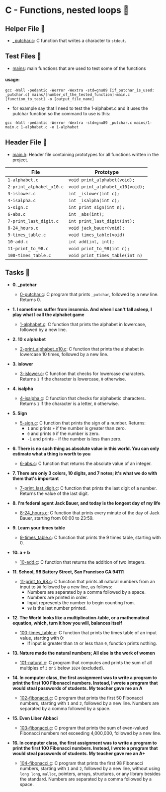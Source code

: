 # C - Functions, nested loops :repeat:

## Helper File :paperclip:

* [_putchar.c](./_putchar.c): C function that writes a character to `stdout`.

## Test Files :test_tube:
* [mains](./mains): main functions that are used to test some of the functions
#### usage:
```
gcc -Wall -pedantic -Werror -Wextra -std=gnu89 [if_putchar_is_used: _putchar.c] mains/[number_of_the_tested_function]-main.c [function_to_test] -o [output_file_name]
```
- for example say that I need to test the 1-alphabet.c and it uses the putchar function so the command to use is this:

```
gcc -Wall -pedantic -Werror -Wextra -std=gnu89 _putchar.c mains/1-main.c 1-alphabet.c -o 1-alphabet
```


## Header File :file_folder:

* [main.h](./main.h): Header file containing prototypes for all
functions written in the project.

| File                     | Prototype                        |
| ------------------------ | -------------------------------- |
| `1-alphabet.c`           | `void print_alphabet(void);`     |
| `2-print_alphabet_x10.c` | `void print_alphabet_x10(void);` |
| `3-islower.c`            | `int _islower(int c);`           |
| `4-isalpha.c`            | `int _isalpha(int c);`           |
| `5-sign.c`               | `int print_sign(int n);`         |
| `6-abs.c`                | `int _abs(int);`                 |
| `7-print_last_digit.c`   | `int print_last_digit(int);`     |
| `8-24_hours.c`           | `void jack_bauer(void);`         |
| `9-times_table.c`        | `void times_table(void)`         |
| `10-add.c`               | `int add(int, int);`             |
| `11-print_to_98.c`       | `void print_to_98(int n);`       |
| `100-times_table.c`      | `void print_times_table(int n)`  |

## Tasks :page_with_curl:

* **0. _putchar**
  * [0-putchar.c](./0-putchar.c): C program that prints `_putchar`, followed by a
  new line. Returns 0.

* **1. I sometimes suffer from insomnia. And when I can't fall asleep, I play what I call the alphabet game**
  * [1-alphabet.c](./1-alphabet.c): C function that prints the alphabet in lowercase,
  followed by a new line.

* **2. 10 x alphabet**
  * [2-print_alphabet_x10.c](./2-print_alphabet_x10.c): C function that prints the
  alphabet in lowercase 10 times, followed by a new line.

* **3. islower**
  * [3-islower.c](./3-islower.c): C function that checks for lowercase characters.
  Returns `1` if the character is lowercase, `0` otherwise.

* **4. isalpha**
  * [4-isalpha.c](./4-isalpha.c): C function that checks for alphabetic characters.
  Returns `1` if the character is a letter, `0` otherwise.

* **5. Sign**
  * [5-sign.c](./5-sign.c): C function that prints the sign of a number. Returns:
    * `1` and prints `+` if the number is greater than zero.
    * `0` and prints `0` if the number is zero.
    * `-1` and prints `-` if the number is less than zero.

* **6. There is no such thing as absolute value in this world. You can only estimate what a thing is worth to you**
  * [6-abs.c](./6-abs.c): C function that returns the absolute value of an integer.

* **7. There are only 3 colors, 10 digits, and 7 notes; it's what we do with them that's important**
  * [7-print_last_digit.c](./7-print_last_digit.c): C function that prints the last
  digit of a number. Returns the value of the last digit.

* **8. I'm federal agent Jack Bauer, and today is the longest day of my life**
  * [8-24_hours.c](./8-24_hours.c): C function that prints every minute of the day
  of Jack Bauer, starting from 00:00 to 23:59.

* **9. Learn your times table**
  * [9-times_table.c](./9-times_table.c): C function that prints the 9 times table,
  starting with 0.

* **10. a + b**
  * [10-add.c](./10-add.c): C function that returns the addition of two integers.

* **11. School, 98 Battery Street, San Francisco CA 94111**
  * [11-print_to_98.c](./11-print_to_98.c): C function that prints all natural numbers
  from an input to `98` followed by a new line, as follows:
    * Numbers are separated by a comma followed by a space.
    * Numbers are printed in order.
    * Input represents the number to begin counting from.
    * `98` is the last number printed.

* **12. The World looks like a multiplication-table, or a mathematical equation, which, turn it how you will, balances itself**
  * [100-times_table.c](./100-times_table.c): C function that prints the times table of
  an input value, starting with 0:
    * If input is greater than `15` or less than `0`, function prints nothing.

* **13. Nature made the natural numbers; All else is the work of women**
  * [101-natural.c](./101-natural.c): C program that computes and prints the sum of
  all multiples of `3` or `5` below `1024` (excluded).

* **14. In computer class, the first assignment was to write a program to print the first 100 Fibonacci numbers. Instead, I wrote a program that would steal passwords of students. My teacher gave me an A**
  * [102-fibonacci.c](./102-fibonacci.c): C program that prints the first 50
  Fibonacci numbers, starting with `1` and `2`, followed by a new line.
  Numbers are separated by a comma followed by a space.

* **15. Even Liber Abbaci**
  * [103-fibonacci.c](./103-fibonacci.c): C program that prints the sum of even-valued
  Fibonacci numbers not exceeding 4,000,000, followed by a new line.

* **16. In computer class, the first assignment was to write a program to print the first 100 Fibonacci numbers. Instead, I wrote a program that would steal passwords of students. My teacher gave me an A+**
  * [104-fibonacci.c](./104-fibonacci.c): C program that prints the first 98 Fibonacci
  numbers, starting with `1` and `2`, followed by a new line, without using `long long`,
  `malloc`, pointers, arrays, structures, or any library besides the standard.
  Numbers are separated by a comma followed by a space.
